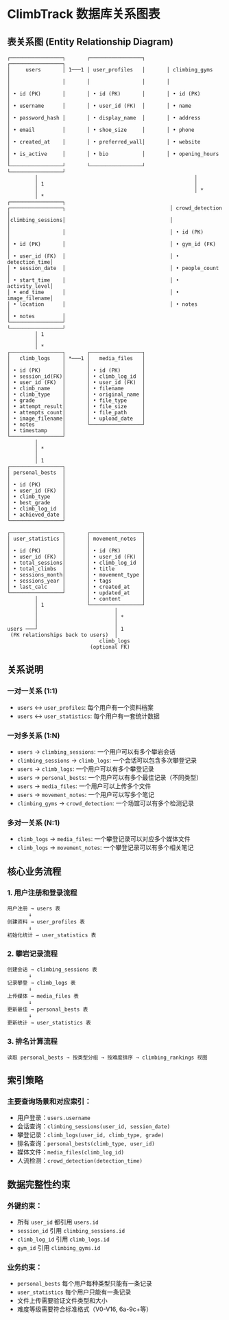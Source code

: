 # ClimbTrack 数据库关系图表

## 表关系图 (Entity Relationship Diagram)

```
┌─────────────────┐       ┌─────────────────┐       ┌─────────────────┐
│     users       │ 1───1 │ user_profiles   │       │ climbing_gyms   │
│                 │       │                 │       │                 │
│ • id (PK)       │       │ • id (PK)       │       │ • id (PK)       │
│ • username      │       │ • user_id (FK)  │       │ • name          │
│ • password_hash │       │ • display_name  │       │ • address       │
│ • email         │       │ • shoe_size     │       │ • phone         │
│ • created_at    │       │ • preferred_wall│       │ • website       │
│ • is_active     │       │ • bio           │       │ • opening_hours │
└─────────────────┘       └─────────────────┘       └─────────────────┘
         │                                                   │
         │ 1                                                 │
         │                                                   │ *
         │ *                                         ┌─────────────────┐
┌─────────────────┐                                  │ crowd_detection │
│climbing_sessions│                                  │                 │
│                 │                                  │ • id (PK)       │
│ • id (PK)       │                                  │ • gym_id (FK)   │
│ • user_id (FK)  │                                  │ • detection_time│
│ • session_date  │                                  │ • people_count  │
│ • start_time    │                                  │ • activity_level│
│ • end_time      │                                  │ • image_filename│
│ • location      │                                  │ • notes         │
│ • notes         │                                  └─────────────────┘
└─────────────────┘
         │ 1
         │
         │ *
┌─────────────────┐       ┌─────────────────┐
│   climb_logs    │ *───1 │   media_files   │
│                 │       │                 │
│ • id (PK)       │       │ • id (PK)       │
│ • session_id(FK)│       │ • climb_log_id  │
│ • user_id (FK)  │       │ • user_id (FK)  │
│ • climb_name    │       │ • filename      │
│ • climb_type    │       │ • original_name │
│ • grade         │       │ • file_type     │
│ • attempt_result│       │ • file_size     │
│ • attempts_count│       │ • file_path     │
│ • image_filename│       │ • upload_date   │
│ • notes         │       └─────────────────┘
│ • timestamp     │
└─────────────────┘
         │
         │ *
         │
         │ 1
┌─────────────────┐
│ personal_bests  │
│                 │
│ • id (PK)       │
│ • user_id (FK)  │
│ • climb_type    │
│ • best_grade    │
│ • climb_log_id  │
│ • achieved_date │
└─────────────────┘

┌─────────────────┐       ┌─────────────────┐
│ user_statistics │       │ movement_notes  │
│                 │       │                 │
│ • id (PK)       │       │ • id (PK)       │
│ • user_id (FK)  │       │ • user_id (FK)  │
│ • total_sessions│       │ • climb_log_id  │
│ • total_climbs  │       │ • title         │
│ • sessions_month│       │ • movement_type │
│ • sessions_year │       │ • tags          │
│ • last_calc     │       │ • created_at    │
└─────────────────┘       │ • updated_at    │
         │                │ • content       │
         │ 1              └─────────────────┘
         │                         │
         │                         │ *
         │                         │
users ───┘                         │ 1
 (FK relationships back to users)  │
                              climb_logs
                           (optional FK)
```

## 关系说明

### 一对一关系 (1:1)
- `users` ↔ `user_profiles`: 每个用户有一个资料档案
- `users` ↔ `user_statistics`: 每个用户有一套统计数据

### 一对多关系 (1:N)
- `users` → `climbing_sessions`: 一个用户可以有多个攀岩会话
- `climbing_sessions` → `climb_logs`: 一个会话可以包含多次攀登记录
- `users` → `climb_logs`: 一个用户可以有多个攀登记录
- `users` → `personal_bests`: 一个用户可以有多个最佳记录（不同类型）
- `users` → `media_files`: 一个用户可以上传多个文件
- `users` → `movement_notes`: 一个用户可以写多个笔记
- `climbing_gyms` → `crowd_detection`: 一个场馆可以有多个检测记录

### 多对一关系 (N:1)
- `climb_logs` → `media_files`: 一个攀登记录可以对应多个媒体文件
- `climb_logs` → `movement_notes`: 一个攀登记录可以有多个相关笔记

## 核心业务流程

### 1. 用户注册和登录流程
```
用户注册 → users 表
       ↓
创建资料 → user_profiles 表
       ↓
初始化统计 → user_statistics 表
```

### 2. 攀岩记录流程
```
创建会话 → climbing_sessions 表
       ↓
记录攀登 → climb_logs 表
       ↓
上传媒体 → media_files 表
       ↓
更新最佳 → personal_bests 表
       ↓
更新统计 → user_statistics 表
```

### 3. 排名计算流程
```
读取 personal_bests → 按类型分组 → 按难度排序 → climbing_rankings 视图
```

## 索引策略

### 主要查询场景和对应索引：
- 用户登录：`users.username`
- 会话查询：`climbing_sessions(user_id, session_date)`
- 攀登记录：`climb_logs(user_id, climb_type, grade)`
- 排名查询：`personal_bests(climb_type, user_id)`
- 媒体文件：`media_files(climb_log_id)`
- 人流检测：`crowd_detection(detection_time)`

## 数据完整性约束

### 外键约束：
- 所有 `user_id` 都引用 `users.id`
- `session_id` 引用 `climbing_sessions.id`
- `climb_log_id` 引用 `climb_logs.id`
- `gym_id` 引用 `climbing_gyms.id`

### 业务约束：
- `personal_bests` 每个用户每种类型只能有一条记录
- `user_statistics` 每个用户只能有一条记录
- 文件上传需要验证文件类型和大小
- 难度等级需要符合标准格式（V0-V16, 6a-9c+等） 